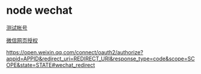 # node wechat

[测试帐号](https://mp.weixin.qq.com/debug/cgi-bin/sandbox?t=sandbox/login)


[微信网页授权](https://mp.weixin.qq.com/wiki?t=resource/res_main&id=mp1421140842)

https://open.weixin.qq.com/connect/oauth2/authorize?appid=APPID&redirect_uri=REDIRECT_URI&response_type=code&scope=SCOPE&state=STATE#wechat_redirect

